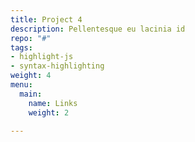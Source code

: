 ```yaml
---
title: Project 4
description: Pellentesque eu lacinia id
repo: "#"
tags:
- highlight-js
- syntax-highlighting
weight: 4
menu:
  main:
    name: Links
    weight: 2

---
```

